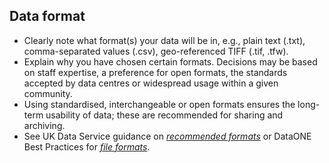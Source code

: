 ## Data format

* Clearly note what format(s) your data will be in, e.g., plain text (.txt), comma-separated values (.csv), geo-referenced TIFF (.tif, .tfw).
* Explain why you have chosen certain formats. Decisions may be based on staff expertise, a preference for open formats, the standards accepted by data centres or widespread usage within a given community.
* Using standardised, interchangeable or open formats ensures the long-term usability of data; these are recommended for sharing and archiving.
* See UK Data Service guidance on *[recommended formats](https://www.ukdataservice.ac.uk/manage-data/format/recommended-formats)* or DataONE Best Practices for *[file formats](https://www.dataone.org/best-practices/document-and-store-data-using-stable-file-formats)*.